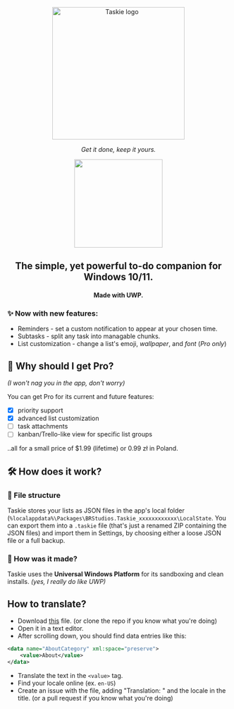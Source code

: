 <p align=center><img src="header.png" alt="Taskie logo" width=300></p>
<p align=center><i>Get it done, keep it yours.</i></p>
<p align=center><a href="https://www.microsoft.com/store/productId/9N201WBCFJ91?mode=direct">
	<img src="https://get.microsoft.com/images/en-us%20dark.svg" width="200"/>
</a></p>

<h2 align=center>The simple, yet powerful to-do companion for Windows 10/11.</h2>
<h4 align=center>Made with <b>UWP</b>.</h4>

### ✨ Now with new features:
- Reminders - set a custom notification to appear at your chosen time.
- Subtasks - split any task into managable chunks.
- List customization - change a list's emoji, *wallpaper*, and *font* (*Pro only*)


## 🦾 Why should I get Pro?
*(I won't nag you in the app, don't worry)*

You can get Pro for its current and future features:
- [x] priority support
- [x] advanced list customization
- [ ] task attachments
- [ ] kanban/Trello-like view for specific list groups

..all for a small price of $1.99 (lifetime) or 0.99 zł in Poland.

## 🛠️ How does it work?

### 📂 File structure
Taskie stores your lists as JSON files in the app's local folder (`%localappdata%\Packages\BRStudios.Taskie_xxxxxxxxxxxx\LocalState`.
You can export them into a `.taskie` file (that's just a renamed ZIP containing the JSON files) and import them in Settings, by choosing either a loose JSON file or a full backup.

### 🧠 How was it made?
Taskie uses the **Universal Windows Platform** for its sandboxing and clean installs. *(yes, I really do like UWP)*

## How to translate?
- Download [this](https://github.com/shef3r/Taskie/blob/main/Taskie/Strings/en-US/Resources.resw) file. (or clone the repo if you know what you're doing)
- Open it in a text editor.
- After scrolling down, you should find data entries like this:
```xml
<data name="AboutCategory" xml:space="preserve">
    <value>About</value>
</data>
```
- Translate the text in the `<value>` tag.
- Find your locale online (ex. `en-US`)
- Create an issue with the file, adding "Translation: " and the locale in the title. (or a pull request if you know what you're doing)
